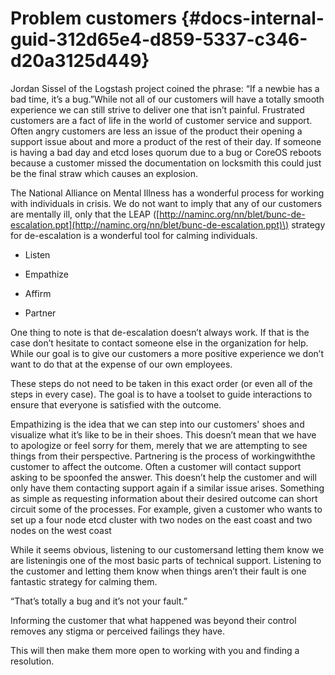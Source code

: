 # Problem customers {#docs-internal-guid-312d65e4-d859-5337-c346-d20a3125d449}

Jordan Sissel of the Logstash project coined the phrase: “If a newbie has a bad time, it’s a bug.”While not all of our customers will have a totally smooth experience we can still strive to deliver one that isn’t painful. Frustrated customers are a fact of life in the world of customer service and support. Often angry customers are less an issue of the product their opening a support issue about and more a product of the rest of their day. If someone is having a bad day and etcd loses quorum due to a bug or CoreOS reboots because a customer missed the documentation on locksmith this could just be the final straw which causes an explosion. 

The National Alliance on Mental Illness has a wonderful process for working with individuals in crisis. We do not want to imply that any of our customers are mentally ill, only that the LEAP \([http://naminc.org/nn/blet/bunc-de-escalation.ppt](http://naminc.org/nn/blet/bunc-de-escalation.ppt)\) strategy for de-escalation is a wonderful tool for calming individuals.

* Listen

* Empathize

* Affirm

* Partner

One thing to note is that de-escalation doesn’t always work. If that is the case don’t hesitate to contact someone else in the organization for help. While our goal is to give our customers a more positive experience we don’t want to do that at the expense of our own employees.

These steps do not need to be taken in this exact order \(or even all of the steps in every case\). The goal is to have a toolset to guide interactions to ensure that everyone is satisfied with the outcome.

Empathizing is the idea that we can step into our customers' shoes and visualize what it’s like to be in their shoes. This doesn’t mean that we have to apologize or feel sorry for them, merely that we are attempting to see things from their perspective. Partnering is the process of workingwiththe customer to affect the outcome. Often a customer will contact support asking to be spoonfed the answer. This doesn’t help the customer and will only have them contacting support again if a similar issue arises. Something as simple as requesting information about their desired outcome can short circuit some of the processes. For example, given a customer who wants to set up a four node etcd cluster with two nodes on the east coast and two nodes on the west coast

While it seems obvious, listening to our customersand letting them know we are listeningis one of the most basic parts of technical support. Listening to the customer and letting them know when things aren’t their fault is one fantastic strategy for calming them.

“That’s totally a bug and it’s not your fault.”

Informing the customer that what happened was beyond their control removes any stigma or perceived failings they have. 

This will then make them more open to working with you and finding a resolution.

